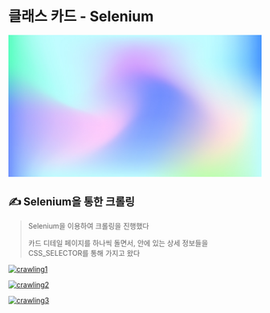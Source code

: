 # 클래스 카드 - Selenium

![bg-img](ClassCard_intro.assets/bg-img.png)



## ✍️ Selenium을 통한 크롤링

> Selenium을 이용하여 크롤링을 진행했다
>
> 카드 디테일 페이지를 하나씩 돌면서, 안에 있는 상세 정보들을 CSS_SELECTOR를 통해 가지고 왔다

[![crawling1](https://github.com/jejoonlee/TIL-and-Coding-Test/raw/master/Multicampus_Final_Project/Final_3.assets/crawling1.png)](https://github.com/jejoonlee/TIL-and-Coding-Test/blob/master/Multicampus_Final_Project/Final_3.assets/crawling1.png)

[![crawling2](https://github.com/jejoonlee/TIL-and-Coding-Test/raw/master/Multicampus_Final_Project/Final_3.assets/crawling2.png)](https://github.com/jejoonlee/TIL-and-Coding-Test/blob/master/Multicampus_Final_Project/Final_3.assets/crawling2.png)

[![crawling3](https://github.com/jejoonlee/TIL-and-Coding-Test/raw/master/Multicampus_Final_Project/Final_3.assets/crawling3.png)](https://github.com/jejoonlee/TIL-and-Coding-Test/blob/master/Multicampus_Final_Project/Final_3.assets/crawling3.png)



